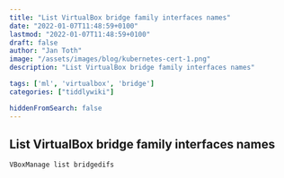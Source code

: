 ```yaml
---
title: "List VirtualBox bridge family interfaces names"
date: "2022-01-07T11:48:59+0100"
lastmod: "2022-01-07T11:48:59+0100"
draft: false
author: "Jan Toth"
image: "/assets/images/blog/kubernetes-cert-1.png"
description: "List VirtualBox bridge family interfaces names"

tags: ['ml', 'virtualbox', 'bridge']
categories: ["tiddlywiki"]

hiddenFromSearch: false
---
```


##  List VirtualBox bridge family interfaces names

```
VBoxManage list bridgedifs
```
